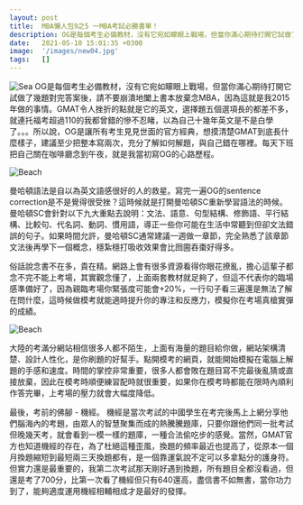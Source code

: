 ```yaml
---
layout: post
title:  MBA懶人包9之5 一MBA考試必勝書單！
description: OG是每個考生必備教材，沒有它宛如矇眼上戰場，但當你滿心期待打開它試做了...
date:   2021-05-10 15:01:35 +0300
image:  '/images/new04.jpg'
tags:   []
---
```

![Sea]({{site.baseurl}}/images/new04-0.jpg)
OG是每個考生必備教材，沒有它宛如矇眼上戰場，但當你滿心期待打開它試做了幾題對完答案後，請不要崩潰地闔上書本放棄念MBA，因為這就是我2015年做的事情。GMAT令人挫折的點就是它的英文，選擇題五個選項長的都差不多，就連托福考超過110的我都曾錯的慘不忍睹，以為自己十幾年英文是不是白學了。。。所以說，OG是讓所有考生見見世面的官方經典，想摸清楚GMAT到底長什麼樣子，建議至少把整本寫兩次，充分了解如何解題，與自己錯在哪裡。每天下班把自己關在咖啡廳念到午夜，就是我當初寫OG的心路歷程。

![Beach]({{site.baseurl}}/images/4-1.jpg)

曼哈頓語法是自以為英文語感很好的人的救星。寫完一遍OG的sentence correction是不是覺得很受挫？這時候就是打開曼哈頓SC重新學習語法的時候。曼哈頓SC會針對以下九大重點去說明：文法、語意、句型結構、修飾語、平行結構、比較句、代名詞、動詞、慣用語，導正一些你可能在生活中常聽到但卻文法錯誤的句子。如果時間允許，曼哈頓SC通常建議一週做一章節，完全熟悉了該章節文法後再學下一個概念，穩紮穩打吸收效果會比囫圇吞棗好得多。

俗話說念書不在多，貴在精。網路上會有很多資源看得你眼花撩亂，擔心這輩子都念不完不能上考場，其實觀念懂了，上面兩套教材就足夠了，但這不代表你的臨場感準備好了，因為親臨考場你緊張度可能會+20%，一行句子看三遍還是無法了解在問什麼，這時候做模考就能適時提升你的專注和反應力，模擬你在考場真槍實彈的成績。

![Beach]({{site.baseurl}}/images/4-2.png)

大陸的考滿分網站相信很多人都不陌生，上面有海量的題目給你做，網站架構清楚、設計人性化，是你刷題的好幫手。點開模考的網頁，就能開始模擬在電腦上解題的手感和速度。時間的掌控非常重要，很多人都會敗在題目寫不完最後亂猜或直接放棄，因此在模考時順便練習配時就很重要，如果你在模考時都能在限時內順利作答完畢，上考場的壓力就會大幅度降低。

最後，考前的佛腳 - 機經。
機經是當次考試的中國學生在考完後馬上上網分享他們腦海內的考題，由眾人的智慧聚集而成的熱騰騰題庫，只要你跟他們同一批考試但晚幾天考，就會看到一模一樣的題庫，一種合法偷吃步的感覺。當然，GMAT官方也知道機經的存在，為了杜絕這種歪風，換題的頻率最近也提高了，從原本一個月換題縮短到最短兩三天換題都有，是一個靠運氣說不定可以多拿點分的護身符。但實力還是最重要的，我第二次考試那天剛好遇到換題，所有題目全都沒看過，但還是考了700分，比第一次看了機經但只有640還高，盡信書不如無書，當你功力到了，能夠適度運用機經相輔相成才是最好的發揮。

